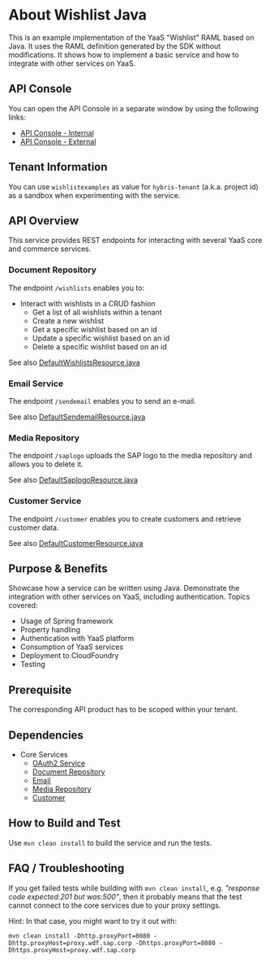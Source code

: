 About Wishlist Java
===================
This is an example implementation of the YaaS "Wishlist" RAML based on Java. It uses the RAML definition generated by the SDK without modifications. It shows how to implement a basic service and how to integrate with other services on YaaS.

API Console
-----------

You can open the API Console in a separate window by using the following links: 
- [API Console - Internal](http://java-wishlist-v1.cf3.hybris.com)
- [API Console - External](https://api.stage.yaas.io/serviceexamples/javawishlist/v1)


Tenant Information
------------------

You can use `wishlistexamples` as value for `hybris-tenant` (a.k.a. project id) as a sandbox when experimenting with the service.


API Overview
------------

This service provides REST endpoints for interacting with several YaaS core and commerce services.

### Document Repository
The endpoint `/wishlists` enables you to:
- Interact with wishlists in a CRUD fashion
  - Get a list of all wishlists within a tenant
  - Create a new wishlist
  - Get a specific wishlist based on an id
  - Update a specific wishlist based on an id
  - Delete a specific wishlist based on an id
  
See also [DefaultWishlistsResource.java](src/main/java/com/sap/wishlist/api/generated/DefaultWishlistsResource.java)

### Email Service
The endpoint `/sendemail` enables you to send an e-mail.

See also [DefaultSendemailResource.java](src/main/java/com/sap/wishlist/api/generated/DefaultSendemailResource.java)

### Media Repository
The endpoint `/saplogo` uploads the SAP logo to the media repository and allows you to delete it.

See also [DefaultSaplogoResource.java](src/main/java/com/sap/wishlist/api/generated/DefaultSaplogoResource.java)

### Customer Service
The endpoint `/customer` enables you to create customers and retrieve customer data.

See also [DefaultCustomerResource.java](src/main/java/com/sap/wishlist/api/generated/DefaultCustomerResource.java)

Purpose & Benefits
------------------

Showcase how a service can be written using Java. Demonstrate the integration with other services on YaaS, including authentication. Topics covered:
- Usage of Spring framework
- Property handling
- Authentication with YaaS platform
- Consumption of YaaS services
- Deployment to CloudFoundry
- Testing


Prerequisite
------------

The corresponding API product has to be scoped within your tenant.


Dependencies
------------

- Core Services
  - [OAuth2 Service](https://devportal.yaas.io/services/oauth2/latest/index.html)
  - [Document Repository](https://devportal.yaas.io/services/documentrepository/latest/index.html)
  - [Email](https://devportal.yaas.io/services/email/latest/index.html)
  - [Media Repository](https://devportal.yaas.io/services/mediarepository/latest/index.html)
  - [Customer](https://devportal.yaas.io/services/customer/latest/index.html)


How to Build and Test
---------------------

Use `mvn clean install` to build the service and run the tests.


FAQ / Troubleshooting
---------------------

If you get failed tests while building with `mvn clean install`, e.g. *"response code expected:201 but was:500"*, 
then it probably means that the test cannot connect to the core services due to your proxy settings.

Hint: In that case, you might want to try it out with:

    mvn clean install -Dhttp.proxyPort=8080 -Dhttp.proxyHost=proxy.wdf.sap.corp -Dhttps.proxyPort=8080 -Dhttps.proxyHost=proxy.wdf.sap.corp
